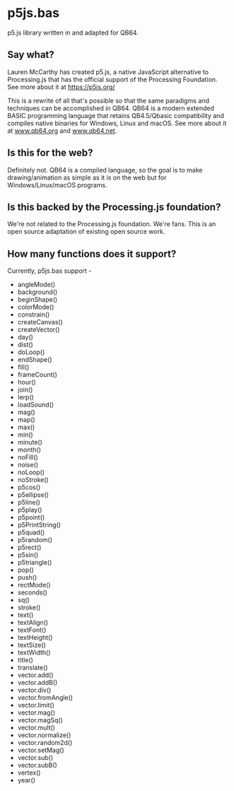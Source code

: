 # p5js.bas
p5.js library written in and adapted for QB64.

## Say what?
Lauren McCarthy has created p5.js, a native JavaScript alternative to Processing.js that has the official support of the Processing Foundation. See more about it at https://p5js.org/

This is a rewrite of all that's possible so that the same paradigms and techniques can be accomplished in QB64. QB64 is a modern extended BASIC programming language that retains QB4.5/Qbasic compatibility and compiles native binaries for Windows, Linux and macOS. See more about it at www.qb64.org and www.qb64.net.

## Is this for the web?

Definitely not. QB64 is a compiled language, so the goal is to make drawing/animation as simple as it is on the web but for Windows/Linux/macOS programs.

## Is this backed by the Processing.js foundation?

We're not related to the Processing.js foundation. We're fans. This is an open source adaptation of existing open source work.

## How many functions does it support?

Currently, p5js.bas support -
* angleMode()
* background()
* beginShape()
* colorMode()
* constrain()
* createCanvas()
* createVector()
* day()
* dist()
* doLoop()
* endShape()
* fill()
* frameCount()
* hour()
* join() 
* lerp()
* loadSound()
* mag()
* map()
* max()
* min()
* minute()
* month()
* noFill()
* noise()
* noLoop()
* noStroke()
* p5cos()
* p5ellipse()
* p5line()
* p5play()
* p5point()
* p5PrintString()
* p5quad()
* p5random()
* p5rect()
* p5sin()
* p5triangle()
* pop()
* push()
* rectMode()
* seconds()
* sq()
* stroke()
* text()
* textAlign()
* textFont()
* textHeight()
* textSize()
* textWidth()
* title()
* translate()
* vector.add()
* vector.addB()
* vector.div()
* vector.fromAngle()
* vector.limit()
* vector.mag()
* vector.magSq()
* vector.mult()
* vector.normalize()
* vector.random2d()
* vector.setMag()
* vector.sub()
* vector.subB()
* vertex()
* year()
